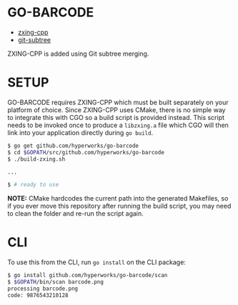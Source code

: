 # GO-BARCODE

* [zxing-cpp](https://github.com/glassechidna/zxing-cpp)
* [git-subtree](https://git-scm.com/book/en/v1/Git-Tools-Subtree-Merging)

ZXING-CPP is added using Git subtree merging.

# SETUP

GO-BARCODE requires ZXING-CPP which must be built separately on your platform of choice.
Since ZXING-CPP uses CMake, there is no simple way to integrate this with CGO so a build
script is provided instead. This script needs to be invoked once to produce a `libzxing.a`
file which CGO will then link into your application directly during `go build`.

```sh
$ go get github.com/hyperworks/go-barcode
$ cd $GOPATH/src/github.com/hyperworks/go-barcode
$ ./build-zxing.sh

...

$ # ready to use
```

**NOTE:** CMake hardcodes the current path into the generated Makefiles, so if you ever
move this repository after running the build script, you may need to clean the folder and
re-run the script again.

# CLI

To use this from the CLI, run `go install` on the CLI package:

```sh
$ go install github.com/hyperworks/go-barcode/scan
$ $GOPATH/bin/scan barcode.png
processing barcode.png
code: 9876543210128
```
